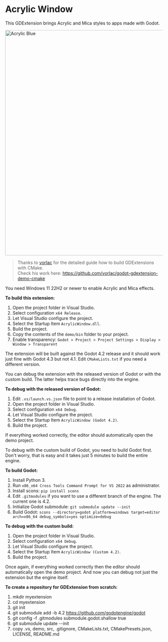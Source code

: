 # Acrylic Window
This GDExtension brings Acrylic and Mica styles to apps made with Godot.

<img src="./screenshots/acylic_blue.jpg" alt="Acrylic Blue" width="720"/>

<br/>

> Thanks to [vorlac](https://github.com/vorlac) for the detailed guide how to build GDExtensions with CMake.  
> Check his work here: https://github.com/vorlac/godot-gdextension-demo-cmake

You need Windows 11 22H2 or newer to enable Acrylic and Mica effects.

**To build this extension:**

1. Open the project folder in Visual Studio.
2. Select configuration `x64 Release`.
3. Let Visual Studio configure the project.
4. Select the Startup Item `AcrylicWindow.dll`.
5. Build the project.
6. Copy the contents of the `demo/bin` folder to your project.
7. Enable transparency: `Godot > Project > Project Settings > Display > Window > Transparent`

The extension will be built against the Godot 4.2 release and it should work just fine with Godot 4.3 but not 4.1. Edit `CMakeLists.txt` if you need a different version.

You can debug the extension with the released version of Godot or with the custom build. The latter helps trace bugs directly into the engine.

**To debug with the released version of Godot:**

1. Edit `.vs/launch.vs.json` file to point to a release installation of Godot.
2. Open the project folder in Visual Studio.
3. Select configuration `x64 Debug`.
4. Let Visual Studio configure the project.
5. Select the Startup Item `AcrylicWindow (Godot 4.2)`.
6. Build the project.

If everything worked correctly, the editor should automatically open the demo project.

To debug with the custom build of Godot, you need to build Godot first. Don't worry, that is easy and it takes just 5 minutes to build the entire engine.

**To build Godot:**

1. Install Python 3.
2. Run `x86_x64 Cross Tools Command Prompt for VS 2022` as administrator.
2. Install scons: `pip install scons`
3. Edit `.gitmodules` if you want to use a different branch of the engine. The current one is 4.2.
3. Initialize Godot submodule: `git submodule update --init`
4. Build Godot: `scons --directory=godot platform=windows target=editor arch=x86_64 debug_symbols=yes optimize=debug`

**To debug with the custom build:**

1. Open the project folder in Visual Studio.
2. Select configuration `x64 Debug`.
3. Let Visual Studio configure the project.
4. Select the Startup Item `AcrylicWindow (Custom 4.2)`.
5. Build the project.

Once again, if everything worked correctly then the editor should automatically open the demo project. And now you can debug not just the extension but the engine itself.

**To create a repository for GDExtension from scratch:**

1. mkdir myextension
2. cd myextension
3. git init
4. git submodule add -b 4.2 https://github.com/godotengine/godot
5. git config -f .gitmodules submodule.godot.shallow true
6. git submodule update --init
7. copy .vs, demo, src, .gitignore, CMakeLists.txt, CMakePresets.json, LICENSE, README.md
